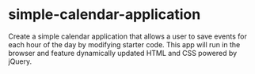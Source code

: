 # simple-calendar-application
Create a simple calendar application that allows a user to save events for each hour of the day by modifying starter code. This app will run in the browser and feature dynamically updated HTML and CSS powered by jQuery.
